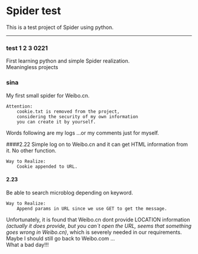 # Spider test
This is a test project of Spider using python.

***
### test 1 2 3 0221
First learning python and simple Spider realization.</br>
Meaningless projects

### sina
My first small spider for Weibo.cn.</br>

	Attention:
		cookie.txt is removed from the project, 
		considering the security of my own information
		you can create it by yourself.

Words following  are my logs ...or my comments just for myself.

####2.22
Simple log on to Weibo.cn and it can get HTML information from it. No other function.
	
	Way to Realize:
		Cookie appended to URL.

#### 2.23
Be able to search microblog depending on keyword.</br>

	Way to Realize:
		Append params in URL since we use GET to get the message.
		
Unfortunately, it is found that Weibo.cn dont provide LOCATION information *(actually it does provide, but you can`t open the URL, seems that something goes wrong in Weibo.cn)*, which is severely needed in our requirements.
</br>Maybe I should still go back to Weibo.com ...</br>
What a bad day!!!